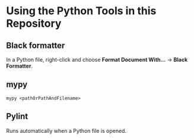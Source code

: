 # Using the Python Tools in this Repository

## Black formatter

In a Python file, right-click and choose **Format Document With...** -> **Black Formatter**.

## mypy

`mypy <pathOrPathAndFilename>`

## Pylint

Runs automatically when a Python file is opened.
